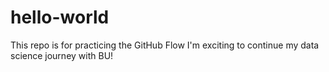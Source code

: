# hello-world
This repo is for practicing the GitHub Flow
I'm exciting to continue my data science journey with BU!
